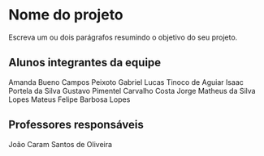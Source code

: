 # Nome do projeto
Escreva um ou dois parágrafos resumindo o objetivo do seu projeto.

## Alunos integrantes da equipe

Amanda Bueno Campos Peixoto
Gabriel Lucas Tinoco de Aguiar
Isaac Portela da Silva
Gustavo Pimentel Carvalho Costa
Jorge Matheus da Silva Lopes
Mateus Felipe Barbosa Lopes


## Professores responsáveis

João Caram Santos de Oliveira


